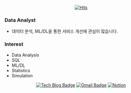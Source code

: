 <div align=center>
    
[![Hits](https://hits.seeyoufarm.com/api/count/incr/badge.svg?url=https%3A%2F%2Fgithub.com%2FSeongYong-Kim&count_bg=%2379C83D&title_bg=%23555555&icon=&icon_color=%23E7E7E7&title=hits&edge_flat=false)](https://hits.seeyoufarm.com)

</div>

### Data Analyst
- 데이터 분석, ML/DL을 통한 서비스 개선에 관심이 많습니다.
### Interest
- Data Analysis
- SQL
- ML/DL
- Statistics
- Simulation

<div align=center>

[![Tech Blog Badge](http://img.shields.io/badge/-Tech%20blog-black?style=flat-square&logo=github&link=https://velog.io/@tjddyd1592)](https://velog.io/@tjddyd1592)
[![Gmail Badge](https://img.shields.io/badge/Gmail-d14836?style=flat-square&logo=Gmail&logoColor=white&link=mailto:tjddyd1592@korea.ac.kr)](mailto:tjddyd1592@korea.ac.kr)
[![Notion](https://img.shields.io/badge/Notion-%23000000.svg?style=for-the-badge&logo=notion&logoColor=white&link=https://)](https://)
    
</div>
